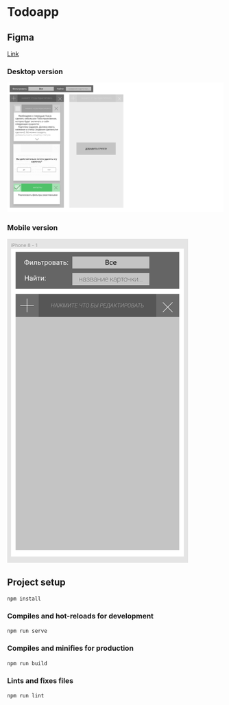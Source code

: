 
# Todoapp  
  
## Figma 

[Link](https://www.figma.com/file/uNr6pwcMVEDzbA0n3FnAc9/Untitled?node-id=0:1)
### Desktop version 
 ![Desktop version](desktop_version.png)
### Mobile version
 ![mobile version](mob_version.png)
## Project setup  
```  
npm install  
```  
  
### Compiles and hot-reloads for development  
```  
npm run serve  
```  
  
### Compiles and minifies for production  
```  
npm run build  
```  
  
### Lints and fixes files  
```  
npm run lint  
```  

